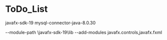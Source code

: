 # ToDo_List

javafx-sdk-19
mysql-connector-java-8.0.30

--module-path <Path to>\javafx-sdk-19\lib --add-modules javafx.controls,javafx.fxml
